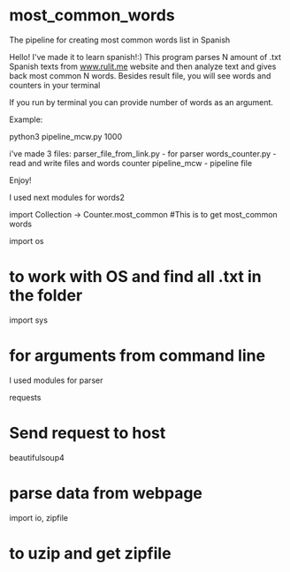 # most_common_words
The pipeline for creating most common words list in Spanish

Hello!
I've made it to learn spanish!:)
This program parses N amount of .txt Spanish texts from www.rulit.me website and then 
analyze text and gives back most common N words.
Besides result file, you will see words and counters in your terminal

If you run by terminal you can provide number of words as an argument.

Example:

python3 pipeline_mcw.py 1000

i've made 3 files:
parser_file_from_link.py -  for parser
words_counter.py - read and write files and words counter
pipeline_mcw - pipeline file

Enjoy!

I used next modules for words2

import Collection -> Counter.most_common
#This is to get most_common words

import os
# to work with OS and find all .txt in the folder

import sys
# for arguments from command line

I used modules for parser

requests
# Send request to host

beautifulsoup4
# parse data from webpage

import io, zipfile
# to uzip and get zipfile
